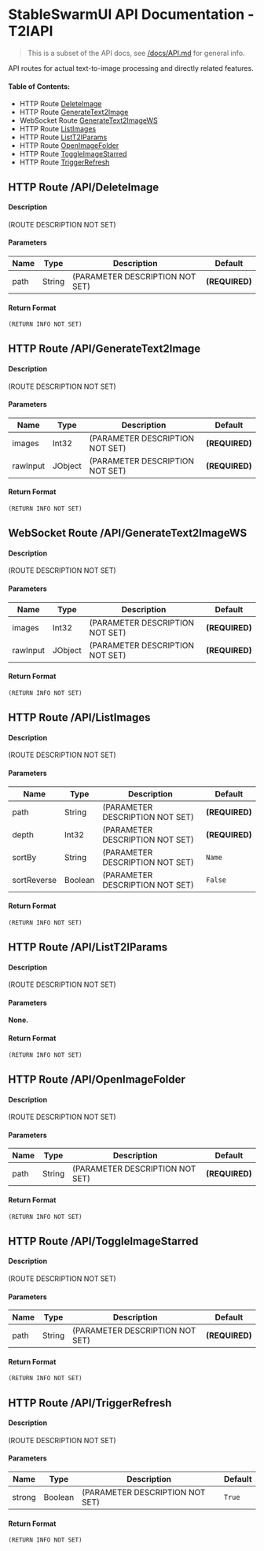 # StableSwarmUI API Documentation - T2IAPI

> This is a subset of the API docs, see [/docs/API.md](/docs/API.md) for general info.

API routes for actual text-to-image processing and directly related features.

#### Table of Contents:

- HTTP Route [DeleteImage](#http-route-apideleteimage)
- HTTP Route [GenerateText2Image](#http-route-apigeneratetext2image)
- WebSocket Route [GenerateText2ImageWS](#websocket-route-apigeneratetext2imagews)
- HTTP Route [ListImages](#http-route-apilistimages)
- HTTP Route [ListT2IParams](#http-route-apilistt2iparams)
- HTTP Route [OpenImageFolder](#http-route-apiopenimagefolder)
- HTTP Route [ToggleImageStarred](#http-route-apitoggleimagestarred)
- HTTP Route [TriggerRefresh](#http-route-apitriggerrefresh)

## HTTP Route /API/DeleteImage

#### Description

(ROUTE DESCRIPTION NOT SET)

#### Parameters

| Name | Type | Description | Default |
| --- | --- | --- | --- |
| path | String | (PARAMETER DESCRIPTION NOT SET) | **(REQUIRED)** |

#### Return Format

```js
(RETURN INFO NOT SET)
```

## HTTP Route /API/GenerateText2Image

#### Description

(ROUTE DESCRIPTION NOT SET)

#### Parameters

| Name | Type | Description | Default |
| --- | --- | --- | --- |
| images | Int32 | (PARAMETER DESCRIPTION NOT SET) | **(REQUIRED)** |
| rawInput | JObject | (PARAMETER DESCRIPTION NOT SET) | **(REQUIRED)** |

#### Return Format

```js
(RETURN INFO NOT SET)
```

## WebSocket Route /API/GenerateText2ImageWS

#### Description

(ROUTE DESCRIPTION NOT SET)

#### Parameters

| Name | Type | Description | Default |
| --- | --- | --- | --- |
| images | Int32 | (PARAMETER DESCRIPTION NOT SET) | **(REQUIRED)** |
| rawInput | JObject | (PARAMETER DESCRIPTION NOT SET) | **(REQUIRED)** |

#### Return Format

```js
(RETURN INFO NOT SET)
```

## HTTP Route /API/ListImages

#### Description

(ROUTE DESCRIPTION NOT SET)

#### Parameters

| Name | Type | Description | Default |
| --- | --- | --- | --- |
| path | String | (PARAMETER DESCRIPTION NOT SET) | **(REQUIRED)** |
| depth | Int32 | (PARAMETER DESCRIPTION NOT SET) | **(REQUIRED)** |
| sortBy | String | (PARAMETER DESCRIPTION NOT SET) | `Name` |
| sortReverse | Boolean | (PARAMETER DESCRIPTION NOT SET) | `False` |

#### Return Format

```js
(RETURN INFO NOT SET)
```

## HTTP Route /API/ListT2IParams

#### Description

(ROUTE DESCRIPTION NOT SET)

#### Parameters

**None.**

#### Return Format

```js
(RETURN INFO NOT SET)
```

## HTTP Route /API/OpenImageFolder

#### Description

(ROUTE DESCRIPTION NOT SET)

#### Parameters

| Name | Type | Description | Default |
| --- | --- | --- | --- |
| path | String | (PARAMETER DESCRIPTION NOT SET) | **(REQUIRED)** |

#### Return Format

```js
(RETURN INFO NOT SET)
```

## HTTP Route /API/ToggleImageStarred

#### Description

(ROUTE DESCRIPTION NOT SET)

#### Parameters

| Name | Type | Description | Default |
| --- | --- | --- | --- |
| path | String | (PARAMETER DESCRIPTION NOT SET) | **(REQUIRED)** |

#### Return Format

```js
(RETURN INFO NOT SET)
```

## HTTP Route /API/TriggerRefresh

#### Description

(ROUTE DESCRIPTION NOT SET)

#### Parameters

| Name | Type | Description | Default |
| --- | --- | --- | --- |
| strong | Boolean | (PARAMETER DESCRIPTION NOT SET) | `True` |

#### Return Format

```js
(RETURN INFO NOT SET)
```


